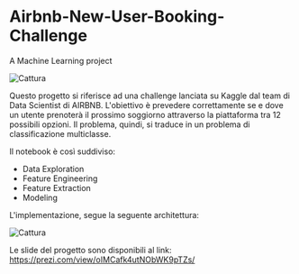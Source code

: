 # Airbnb-New-User-Booking-Challenge
A Machine Learning project 

![Cattura](https://user-images.githubusercontent.com/49710127/95362198-0a0f6b80-08ce-11eb-82ca-72797e5a2dd1.PNG)

Questo progetto si riferisce ad una challenge lanciata su Kaggle dal team di Data Scientist di AIRBNB.
L'obiettivo è prevedere correttamente se e dove un utente prenoterà il prossimo soggiorno attraverso la piattaforma tra 12 possibili opzioni. Il problema, quindi, si traduce in un problema di classificazione multiclasse.

Il notebook è così suddiviso:
- Data Exploration
- Feature Engineering
- Feature Extraction
- Modeling

L'implementazione, segue la seguente architettura: 

![Cattura](https://user-images.githubusercontent.com/49710127/95363253-80609d80-08cf-11eb-8502-8cf6e1305c23.PNG)

Le slide del progetto sono disponibili al link: https://prezi.com/view/oIMCafk4utNObWK9pTZs/
